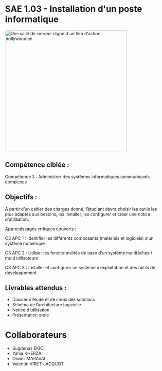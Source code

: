 # SAE 1.03 - Installation d'un poste informatique #

<img src="https://github.com/mrvolive/sae103/blob/main/other/qGPkr.png?raw=true" alt="Une salle de serveur digne d'un film d'action hollywoodien" width="400"/>

## Compétence ciblée : ##

Compétence 3 : Administrer des systèmes informatiques communicants complexes

## Objectifs : ##

A partir d’un cahier des charges donné, l’étudiant devra choisir les outils les plus adaptés aux besoins, les installer, les configurer et créer une notice d’utilisation.

Apprentissages critiques couverts :

C3 APC 1 : Identifier les différents composants (matériels et logiciels) d’un système numérique

C3 APC 2 : Utiliser les fonctionnalités de base d’un système multitâches / multi utilisateurs

C3 APC 3 : Installer et configurer un système d’exploitation et des outils de développement

## Livrables attendus : ##

- Dossier d’étude et de choix des solutions
- Schéma de l’architecture logicielle
- Notice d’utilisation
- Présentation orale

# Collaborateurs #

- Sugdenaz EKICI
- Yahia KHERZA
- Olivier MARAVAL
- Valentin VIRET-JACQUOT
